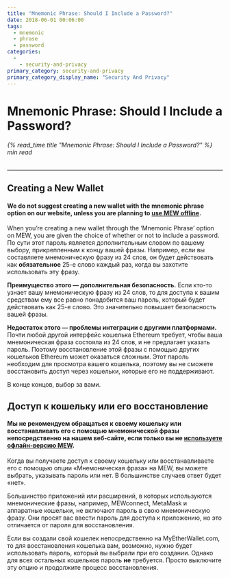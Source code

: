 ```yaml
---
title: "Mnemonic Phrase: Should I Include a Password?"
date: 2018-06-01 00:06:00
tags:
  - mnemonic
  - phrase
  - password
categories:
  - 
    - security-and-privacy
primary_category: security-and-privacy
primary_category_display_name: "Security And Privacy"
---
```


# **Mnemonic Phrase: Should I Include a Password?**

###### {% read_time title "Mnemonic Phrase: Should I Include a Password?" %} min read

* * *

## **Creating a New Wallet**

#### **We do not suggest creating a new wallet with the mnemonic phrase option on our website, unless you are planning to [use MEW offline](/@@@@@@/offline/using-mew-offline).**

When you’re creating a new wallet through the ‘Mnemonic Phrase’ option on MEW, you are given the choice of whether or not to include a password. По сути этот пароль является дополнительным словом по вашему выбору, прикрепленным к концу вашей фразы. Например, если вы составляете мнемоническую фразу из 24 слов, он будет действовать как **обязательное** 25-е слово каждый раз, когда вы захотите использовать эту фразу.

**Преимущество этого — дополнительная безопасность.** Если кто-то узнает вашу мнемоническую фразу из 24 слов, то для доступа к вашим средствам ему все равно понадобится ваш пароль, который будет действовать как 25-е слово. Это значительно повышает безопасность вашей фразы.

**Недостаток этого — проблемы интеграции с другими платформами.** Почти любой другой интерфейс кошелька Ethereum требует, чтобы ваша мнемоническая фраза состояла из 24 слов, и не предлагает указать пароль. Поэтому восстановление этой фразы с помощью других кошельков Ethereum может оказаться сложным. Этот пароль необходим для просмотра вашего кошелька, поэтому вы не сможете восстановить доступ через кошельки, которые его не поддерживают.

В конце концов, выбор за вами.

## **Доступ к кошельку или его восстановление**

#### **Мы не рекомендуем обращаться к своему кошельку или восстанавливать его с помощью мнемонической фразы непосредственно на нашем веб-сайте, если только вы не [используете офлайн-версию MEW](/@@@@@@/offline/using-mew-offline).**

Когда вы получаете доступ к своему кошельку или восстанавливаете его с помощью опции «Мнемоническая фраза» на MEW, вы можете выбрать, указывать пароль или нет. В большинстве случаев ответ будет «нет».

Большинство приложений или расширений, в которых используются мнемонические фразы, например, MEWconnect, MetaMask и аппаратные кошельки, не включают пароль в свою мнемоническую фразу. Они просят вас ввести пароль для доступа к приложению, но это отличается от пароля для восстановления.

Если вы создали свой кошелек непосредственно на MyEtherWallet.com, то для восстановления кошелька вам, возможно, нужно будет использовать пароль, который вы выбрали при его создании. Однако для всех остальных кошельков пароль **не** требуется. Просто выключите эту опцию и продолжите процесс восстановления.